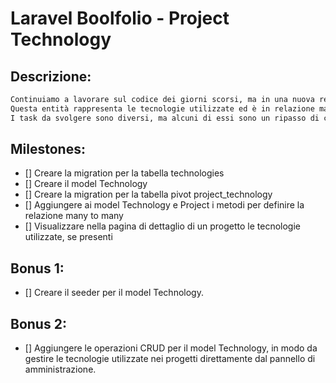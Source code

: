 # Laravel Boolfolio - Project Technology

## Descrizione:

```txt
Continuiamo a lavorare sul codice dei giorni scorsi, ma in una nuova repo e aggiungiamo una nuova entità Technology.
Questa entità rappresenta le tecnologie utilizzate ed è in relazione many to many con i progetti.
I task da svolgere sono diversi, ma alcuni di essi sono un ripasso di ciò che abbiamo fatto nelle lezioni dei giorni scorsi:
```

## Milestones:

<!-- &check; -->

-   [] Creare la migration per la tabella technologies
-   [] Creare il model Technology
-   [] Creare la migration per la tabella pivot project_technology
-   [] Aggiungere ai model Technology e Project i metodi per definire la relazione many to many
-   [] Visualizzare nella pagina di dettaglio di un progetto le tecnologie utilizzate, se presenti

## Bonus 1:

-   [] Creare il seeder per il model Technology.

## Bonus 2:

-   [] Aggiungere le operazioni CRUD per il model Technology, in modo da gestire le tecnologie utilizzate nei progetti direttamente dal pannello di amministrazione.

